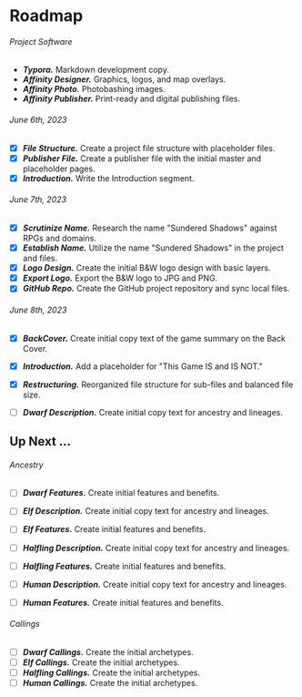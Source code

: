 # Roadmap

###### Project Software

- ***Typora.*** Markdown development copy.
- ***Affinity Designer.*** Graphics, logos, and map overlays.
- ***Affinity Photo.*** Photobashing images.
- ***Affinity Publisher.*** Print-ready and digital publishing files.

###### June 6th, 2023

- [x] ***File Structure.*** Create a project file structure with placeholder files.
- [x] ***Publisher File.*** Create a publisher file with the initial master and placeholder pages.
- [x] ***Introduction.*** Write the Introduction segment.

###### June 7th, 2023

- [x] ***Scrutinize Name.***  Research the name "Sundered Shadows" against RPGs and domains.
- [x] ***Establish Name.*** Utilize the name "Sundered Shadows" in the project and files.
- [x] ***Logo Design.*** Create the initial B&W logo design with basic layers.
- [x] ***Export Logo.*** Export the B&W logo to JPG and PNG.
- [x] ***GitHub Repo.*** Create the GitHub project repository and sync local files.

###### June 8th, 2023

- [x] ***BackCover.*** Create initial copy text of the game summary on the Back Cover.
- [x] ***Introduction.*** Add a placeholder for "This Game IS and IS NOT."
- [x] ***Restructuring.*** Reorganized file structure for sub-files and balanced file size.
- [ ] ***Dwarf Description.*** Create initial copy text for ancestry and lineages.



## Up Next ...

###### Ancestry

- [ ] ***Dwarf Features.*** Create initial features and benefits.

- [ ] ***Elf Description.*** Create initial copy text for ancestry and lineages.
- [ ] ***Elf Features.*** Create initial features and benefits.

- [ ] ***Halfling Description.*** Create initial copy text for ancestry and lineages.
- [ ] ***Halfling Features.*** Create initial features and benefits.

- [ ] ***Human Description.*** Create initial copy text for ancestry and lineages.
- [ ] ***Human Features.*** Create initial features and benefits.

###### Callings

- [ ] ***Dwarf Callings.*** Create the initial archetypes.
- [ ] ***Elf Callings.*** Create the initial archetypes.
- [ ] ***Halfling Callings.*** Create the initial archetypes.
- [ ] ***Human Callings.*** Create the initial archetypes.
